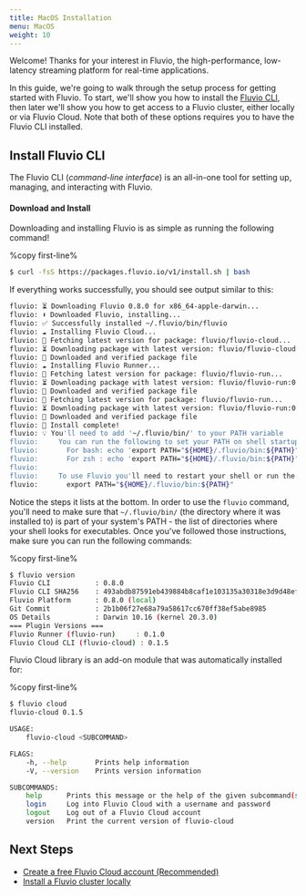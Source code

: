 ```yaml
---
title: MacOS Installation
menu: MacOS
weight: 10
---
```



Welcome! Thanks for your interest in Fluvio, the high-performance, low-latency streaming platform for real-time applications. 

In this guide, we're going to walk through the setup process for getting started with Fluvio.
To start, we'll show you how to install the [Fluvio CLI](/cli), then later we'll show you how to get access to a Fluvio cluster, either locally or via Fluvio Cloud. Note that both of these options requires you to have the Fluvio CLI installed.

## Install Fluvio CLI

The Fluvio CLI (_command-line interface_) is an all-in-one tool for setting
up, managing, and interacting with Fluvio.

#### Download and Install

Downloading and installing Fluvio is as simple as running the following command!

%copy first-line%

```bash
$ curl -fsS https://packages.fluvio.io/v1/install.sh | bash
```

If everything works successfully, you should see output similar to this:

```bash
fluvio: ⏳ Downloading Fluvio 0.8.0 for x86_64-apple-darwin...
fluvio: ⬇️ Downloaded Fluvio, installing...
fluvio: ✅ Successfully installed ~/.fluvio/bin/fluvio
fluvio: ☁️ Installing Fluvio Cloud...
fluvio: 🎣 Fetching latest version for package: fluvio/fluvio-cloud...
fluvio: ⏳ Downloading package with latest version: fluvio/fluvio-cloud:0.1.5...
fluvio: 🔑 Downloaded and verified package file
fluvio: ☁️ Installing Fluvio Runner...
fluvio: 🎣 Fetching latest version for package: fluvio/fluvio-run...
fluvio: ⏳ Downloading package with latest version: fluvio/fluvio-run:0.8.0...
fluvio: 🔑 Downloaded and verified package file
fluvio: 🎣 Fetching latest version for package: fluvio/fluvio-run...
fluvio: ⏳ Downloading package with latest version: fluvio/fluvio-run:0.8.0...
fluvio: 🔑 Downloaded and verified package file
fluvio: 🎉 Install complete!
fluvio: 💡 You'll need to add '~/.fluvio/bin/' to your PATH variable
fluvio:     You can run the following to set your PATH on shell startup:
fluvio:       For bash: echo 'export PATH="${HOME}/.fluvio/bin:${PATH}"' >> ~/.bashrc
fluvio:       For zsh : echo 'export PATH="${HOME}/.fluvio/bin:${PATH}"' >> ~/.zshrc
fluvio:
fluvio:     To use Fluvio you'll need to restart your shell or run the following:
fluvio:       export PATH="${HOME}/.fluvio/bin:${PATH}"
```

Notice the steps it lists at the bottom. In order to use the `fluvio` command,
you'll need to make sure that `~/.fluvio/bin/` (the directory where it was installed to)
is part of your system's PATH - the list of directories where your shell looks for
executables. Once you've followed those instructions, make sure you can run the following
commands:

%copy first-line%

```bash
$ fluvio version
Fluvio CLI           : 0.8.0
Fluvio CLI SHA256    : 493abdb87591eb439884b8caf1e103135a30318e3d9d48efab117fb96b35c67b
Fluvio Platform      : 0.8.0 (local)
Git Commit           : 2b1b06f27e68a79a58617cc670ff38ef5abe8985
OS Details           : Darwin 10.16 (kernel 20.3.0)
=== Plugin Versions ===
Fluvio Runner (fluvio-run)     : 0.1.0
Fluvio Cloud CLI (fluvio-cloud) : 0.1.5
```

Fluvio Cloud library is an add-on module that was automatically installed for:

%copy first-line%

```bash
$ fluvio cloud
fluvio-cloud 0.1.5

USAGE:
    fluvio-cloud <SUBCOMMAND>

FLAGS:
    -h, --help       Prints help information
    -V, --version    Prints version information

SUBCOMMANDS:
    help      Prints this message or the help of the given subcommand(s)
    login     Log into Fluvio Cloud with a username and password
    logout    Log out of a Fluvio Cloud account
    version   Print the current version of fluvio-cloud
```

## Next Steps

- [Create a free Fluvio Cloud account (Recommended)]
- [Install a Fluvio cluster locally]

[Create a free Fluvio Cloud account (Recommended)]: ./fluvio-cloud
[Install a Fluvio cluster locally]: ./fluvio-local
